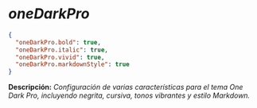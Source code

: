 <!-- Autor: Daniel Benjamin Perez Morales -->
<!-- GitHub: https://github.com/D4nitrix13 -->
<!-- GitLab: https://gitlab.com/D4nitrix13 -->
<!-- Correo electrónico: danielperezdev@proton.me -->

# ***oneDarkPro***

```json
{
  "oneDarkPro.bold": true,
  "oneDarkPro.italic": true,
  "oneDarkPro.vivid": true,
  "oneDarkPro.markdownStyle": true
}
```

**Descripción:** *Configuración de varias características para el tema One Dark Pro, incluyendo negrita, cursiva, tonos vibrantes y estilo Markdown.*
